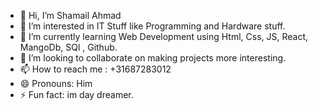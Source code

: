 - 👋 Hi, I’m Shamail Ahmad
- 👀 I’m interested in IT Stuff like Programming and Hardware stuff.
- 🌱 I’m currently learning Web Development using Html, Css, JS, React, MangoDb, SQl , Github.
- 💞️ I’m looking to collaborate on making projects more interesting.
- 📫 How to reach me : +31687283012
- 😄 Pronouns: Him
- ⚡ Fun fact: im day dreamer.

<!---
Shumail97/Shumail97 is a ✨ special ✨ repository because its `README.md` (this file) appears on your GitHub profile.
You can click the Preview link to take a look at your changes.
--->
